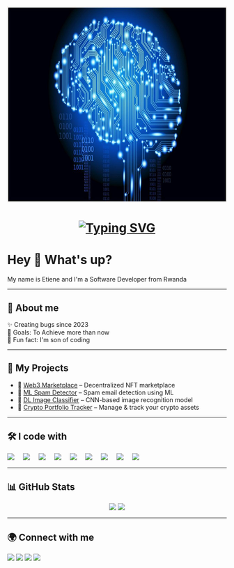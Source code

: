 <!-- Banner with ML/DL background -->
<p align="center">
  <img src="https://raw.githubusercontent.com/nietiene/nietiene/main/ml.jpg" alt="banner" width="100%" height="450px" />
</p>
<!-- Typing animation -->
<h1 align="center">
  <a href="https://git.io/typing-svg">
    <img src="https://readme-typing-svg.herokuapp.com?font=Fira+Code&weight=600&size=24&pause=1000&color=36BCF7&center=true&vCenter=true&width=600&lines=Hello%2C+I'm+Etiene;I'm+a+Web3+Developer;I'm+a+Machine+Learning+Developer;I'm+a+Deep+Learning+Enthusiast" alt="Typing SVG" />
  </a>
</h1>

###

<h1 align="left">Hey 👋 What's up?</h1>

<p align="left">My name is Etiene and I'm a Software Developer from Rwanda</p>

---

<h2 align="left">🚀 About me</h2>

<p align="left">✨ Creating bugs since 2023<br>🎯 Goals: To Achieve more than now<br>🎲 Fun fact: I'm son of coding</p>

---

<h2 align="left">💼 My Projects</h2>

- 🔗 [Web3 Marketplace](https://github.com/yourusername/web3-marketplace) – Decentralized NFT marketplace  
- 🔗 [ML Spam Detector](https://github.com/yourusername/ml-spam-detector) – Spam email detection using ML  
- 🔗 [DL Image Classifier](https://github.com/yourusername/dl-image-classifier) – CNN-based image recognition model  
- 🔗 [Crypto Portfolio Tracker](https://github.com/yourusername/crypto-tracker) – Manage & track your crypto assets  

---

<h2 align="left">🛠️ I code with</h2>

<div align="left">
  <img src="https://cdn.jsdelivr.net/gh/devicons/devicon/icons/javascript/javascript-original.svg" height="40"/>
  <img width="12" />
  <img src="https://cdn.jsdelivr.net/gh/devicons/devicon/icons/typescript/typescript-original.svg" height="40"/>
  <img width="12" />
  <img src="https://cdn.jsdelivr.net/gh/devicons/devicon/icons/react/react-original.svg" height="40"/>
  <img width="12" />
  <img src="https://cdn.jsdelivr.net/gh/devicons/devicon/icons/nextjs/nextjs-original.svg" height="40"/>
  <img width="12" />
  <img src="https://cdn.jsdelivr.net/gh/devicons/devicon/icons/python/python-original.svg" height="40"/>
  <img width="12" />
  <img src="https://cdn.jsdelivr.net/gh/devicons/devicon/icons/tensorflow/tensorflow-original.svg" height="40"/>
  <img width="12" />
  <img src="https://cdn.jsdelivr.net/gh/devicons/devicon/icons/pytorch/pytorch-original.svg" height="40"/>
  <img width="12" />
  <img src="https://cdn.jsdelivr.net/gh/devicons/devicon/icons/solidity/solidity-original.svg" height="40"/>
  <img width="12" />
  <img src="https://cdn.jsdelivr.net/gh/devicons/devicon/icons/docker/docker-original.svg" height="40"/>
</div>

---

<h2 align="left">📊 GitHub Stats</h2>

<div align="center">
  <img src="https://github-readme-stats.vercel.app/api?username=yourusername&show_icons=true&theme=dracula" height="150"/>
  <img src="https://github-readme-stats.vercel.app/api/top-langs?username=yourusername&layout=compact&theme=dracula" height="150"/>
</div>

---

<h2 align="left">🌍 Connect with me</h2>
<div align="left">
  <a href="https://linkedin.com/in/yourprofile"><img src="https://raw.githubusercontent.com/maurodesouza/profile-readme-generator/master/src/assets/icons/social/linkedin/default.svg" width="52"/></a>
  <a href="https://twitter.com/yourprofile"><img src="https://raw.githubusercontent.com/maurodesouza/profile-readme-generator/master/src/assets/icons/social/twitter/default.svg" width="52"/></a>
  <a href="https://instagram.com/yourprofile"><img src="https://raw.githubusercontent.com/maurodesouza/profile-readme-generator/master/src/assets/icons/social/instagram/default.svg" width="52"/></a>
  <a href="https://youtube.com/@yourchannel"><img src="https://raw.githubusercontent.com/maurodesouza/profile-readme-generator/master/src/assets/icons/social/youtube/default.svg" width="52"/></a>
</div>
